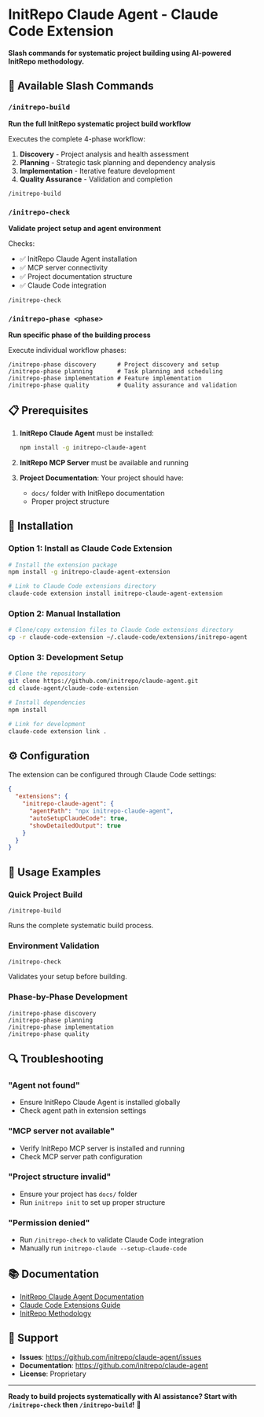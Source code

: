 # InitRepo Claude Agent - Claude Code Extension

**Slash commands for systematic project building using AI-powered InitRepo methodology.**

## 🚀 Available Slash Commands

### `/initrepo-build`
**Run the full InitRepo systematic project build workflow**

Executes the complete 4-phase workflow:
1. **Discovery** - Project analysis and health assessment
2. **Planning** - Strategic task planning and dependency analysis
3. **Implementation** - Iterative feature development
4. **Quality Assurance** - Validation and completion

```
/initrepo-build
```

### `/initrepo-check`
**Validate project setup and agent environment**

Checks:
- ✅ InitRepo Claude Agent installation
- ✅ MCP server connectivity
- ✅ Project documentation structure
- ✅ Claude Code integration

```
/initrepo-check
```

### `/initrepo-phase <phase>`
**Run specific phase of the building process**

Execute individual workflow phases:

```
/initrepo-phase discovery      # Project discovery and setup
/initrepo-phase planning       # Task planning and scheduling
/initrepo-phase implementation # Feature implementation
/initrepo-phase quality        # Quality assurance and validation
```

## 📋 Prerequisites

1. **InitRepo Claude Agent** must be installed:
   ```bash
   npm install -g initrepo-claude-agent
   ```

2. **InitRepo MCP Server** must be available and running

3. **Project Documentation**: Your project should have:
   - `docs/` folder with InitRepo documentation
   - Proper project structure

## 🔧 Installation

### Option 1: Install as Claude Code Extension
```bash
# Install the extension package
npm install -g initrepo-claude-agent-extension

# Link to Claude Code extensions directory
claude-code extension install initrepo-claude-agent-extension
```

### Option 2: Manual Installation
```bash
# Clone/copy extension files to Claude Code extensions directory
cp -r claude-code-extension ~/.claude-code/extensions/initrepo-agent
```

### Option 3: Development Setup
```bash
# Clone the repository
git clone https://github.com/initrepo/claude-agent.git
cd claude-agent/claude-code-extension

# Install dependencies
npm install

# Link for development
claude-code extension link .
```

## ⚙️ Configuration

The extension can be configured through Claude Code settings:

```json
{
  "extensions": {
    "initrepo-claude-agent": {
      "agentPath": "npx initrepo-claude-agent",
      "autoSetupClaudeCode": true,
      "showDetailedOutput": true
    }
  }
}
```

## 🎯 Usage Examples

### Quick Project Build
```
/initrepo-build
```
Runs the complete systematic build process.

### Environment Validation
```
/initrepo-check
```
Validates your setup before building.

### Phase-by-Phase Development
```
/initrepo-phase discovery
/initrepo-phase planning
/initrepo-phase implementation
/initrepo-phase quality
```

## 🔍 Troubleshooting

### "Agent not found"
- Ensure InitRepo Claude Agent is installed globally
- Check agent path in extension settings

### "MCP server not available"
- Verify InitRepo MCP server is installed and running
- Check MCP server path configuration

### "Project structure invalid"
- Ensure your project has `docs/` folder
- Run `initrepo init` to set up proper structure

### "Permission denied"
- Run `/initrepo-check` to validate Claude Code integration
- Manually run `initrepo-claude --setup-claude-code`

## 📚 Documentation

- [InitRepo Claude Agent Documentation](../README.md)
- [Claude Code Extensions Guide](https://docs.claude.com/claude-code/extensions)
- [InitRepo Methodology](../CLAUDE_AGENT_USAGE_GUIDE.md)

## 🤝 Support

- **Issues**: https://github.com/initrepo/claude-agent/issues
- **Documentation**: https://github.com/initrepo/claude-agent
- **License**: Proprietary

---

**Ready to build projects systematically with AI assistance? Start with `/initrepo-check` then `/initrepo-build`!** 🎉